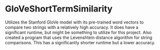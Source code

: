 # GloVeShortTermSimilarity

Utilizes the Stanford GloVe model with its pre-trained word vectors to compare two strings with a relatively high accuracy. It does have a significant runtime, but might be something to utilize for this project. Also created a program that uses the Levenshtein distance algorithm for string comparisons. This has a significantly shorter runtime but a lower accuracy.
